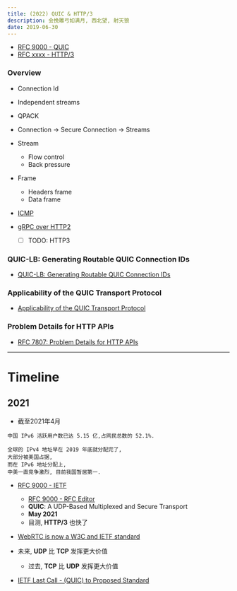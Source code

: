 ```yaml
---
title: (2022) QUIC & HTTP/3
description: 会挽雕弓如满月, 西北望, 射天狼
date: 2019-06-30
---
```


* [RFC 9000 - QUIC](https://www.rfc-editor.org/rfc/rfc9000)
* [RFC xxxx - HTTP/3]()

### Overview

* Connection Id
* Independent streams

* QPACK
* Connection -> Secure Connection -> Streams
* Stream
  - Flow control
  - Back pressure

* Frame
  - Headers frame
  - Data frame

* [ICMP](https://en.wikipedia.org/wiki/Internet_Control_Message_Protocol)

* [gRPC over HTTP2](https://github.com/grpc/grpc/blob/master/doc/PROTOCOL-HTTP2.md)
  - [ ] TODO: HTTP3

### QUIC-LB: Generating Routable QUIC Connection IDs

* [QUIC-LB: Generating Routable QUIC Connection IDs](https://quicwg.org/load-balancers/draft-ietf-quic-load-balancers.html)

### Applicability of the QUIC Transport Protocol

* [Applicability of the QUIC Transport Protocol](https://quicwg.org/ops-drafts/draft-ietf-quic-applicability.html)

### Problem Details for HTTP APIs

* [RFC 7807: Problem Details for HTTP APIs](https://datatracker.ietf.org/doc/html/rfc7807)

------------------

# Timeline

## 2021

* 截至2021年4月

```
中国 IPv6 活跃用户数已达 5.15 亿,占网民总数的 52.1%.

全球的 IPv4 地址早在 2019 年底就分配完了,
大部分被美国占据,
而在 IPv6 地址分配上,
中美一直竞争激烈, 目前我国暂居第一.
```

* [RFC 9000 - IETF](https://datatracker.ietf.org/doc/html/rfc9000)
  - [RFC 9000 - RFC Editor](https://www.rfc-editor.org/rfc/rfc9000)
  - **QUIC**: A UDP-Based Multiplexed and Secure Transport
  - **May 2021**
  - 目测, **HTTP/3** 也快了

* [WebRTC is now a W3C and IETF standard](https://web.dev/webrtc-standard-announcement/)

* 未来, **UDP** 比 **TCP** 发挥更大价值
  - 过去, **TCP** 比 **UDP** 发挥更大价值

* [IETF Last Call - (QUIC) to Proposed Standard](https://mailarchive.ietf.org/arch/msg/quic/ye1LeRl7oEz898RxjE6D3koWhn0/)
